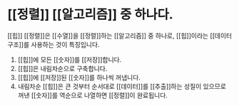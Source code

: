 # [[정렬]] [[알고리즘]] 중 하나다.
[[힙]] [[정렬]]은 [[수열]]을 [[정렬]]하는 [[알고리즘]] 중 하나로, [[힙]]이라는 [[데이터 구조]]를 사용하는 것이 특징입니다.
1. [[힙]]에 모든 [[숫자]]를 [[저장]]합니다.
2. [[힙]]은 내림차순으로 구축합니다.
3. [[힙]]에 [[저장]]된 [[숫자]]를 하나씩 꺼냅니다.
4. 내림차순 [[힙]]은 큰 것부터 순서대로 [[데이터]]를 [[추출]]하는 성질이 있으므로 꺼낸 [[숫자]]를 역순으로 나열하면 [[정렬]]이 완료됩니다.